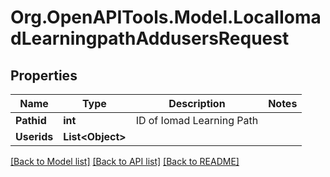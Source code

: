# Org.OpenAPITools.Model.LocalIomadLearningpathAddusersRequest

## Properties

Name | Type | Description | Notes
------------ | ------------- | ------------- | -------------
**Pathid** | **int** | ID of Iomad Learning Path | 
**Userids** | **List&lt;Object&gt;** |  | 

[[Back to Model list]](../README.md#documentation-for-models) [[Back to API list]](../README.md#documentation-for-api-endpoints) [[Back to README]](../README.md)

